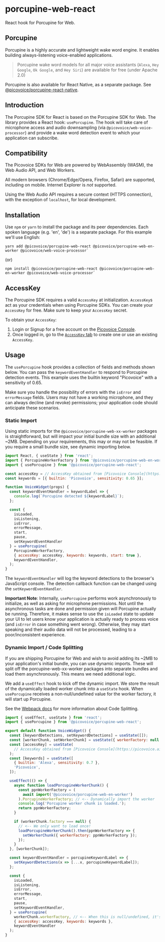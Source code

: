 # porcupine-web-react

React hook for Porcupine for Web.

## Porcupine

Porcupine is a highly accurate and lightweight wake word engine. It enables building always-listening voice-enabled
applications.

> Porcupine wake word models for all major voice assistants (`Alexa`, `Hey Google`, `Ok Google`, and `Hey Siri`) are
> available for free (under Apache 2.0)

Porcupine is also available for React Native, as a separate package. See [@picovoice/porcupine-react-native](https://www.npmjs.com/package/@picovoice/porcupine-react-native).

## Introduction

The Porcupine SDK for React is based on the Porcupine SDK for Web. The library provides a React hook: `usePorcupine`. The hook will take care of microphone access and audio downsampling (via `@picovoice/web-voice-processor`) and provide a wake word detection event to which your application can subscribe.

## Compatibility

The Picovoice SDKs for Web are powered by WebAssembly (WASM), the Web Audio API, and Web Workers.

All modern browsers (Chrome/Edge/Opera, Firefox, Safari) are supported, including on mobile. Internet Explorer is _not_ supported.

Using the Web Audio API requires a secure context (HTTPS connection), with the exception of `localhost`, for local development.

## Installation

Use `npm` or `yarn` to install the package and its peer dependencies. Each spoken language (e.g. 'en', 'de') is a separate package. For this example we'll use English:

```console
yarn add @picovoice/porcupine-web-react @picovoice/porcupine-web-en-worker @picovoice/web-voice-processor`
```

(or)

```console
npm install @picovoice/porcupine-web-react @picovoice/porcupine-web-en-worker @picovoice/web-voice-processor`
```


## AccessKey

The Porcupine SDK requires a valid `AccessKey` at initialization. `AccessKey`s act as your credentials when using Porcupine SDKs.
You can create your `AccessKey` for free. Make sure to keep your `AccessKey` secret.

To obtain your `AccessKey`:
1. Login or Signup for a free account on the [Picovoice Console](https://picovoice.ai/console/).
2. Once logged in, go to the [`AccessKey` tab](https://console.picovoice.ai/access_key) to create one or use an existing `AccessKey`.

## Usage

The `usePorcupine` hook provides a collection of fields and methods shown below. You can pass the `keywordEventHandler` to respond to Porcupine detection events. This example uses the builtin keyword "Picovoice" with a sensitivity of 0.65.

Make sure you handle the possibility of errors with the `isError` and `errorMessage` fields. Users may not have a working microphone, and they can always decline (and revoke) permissions; your application code should anticipate these scenarios.


### Static Import

Using static imports for the `@picovoice/porcupine-web-xx-worker` packages is straightforward, but will impact your initial bundle size with an additional ~2MB. Depending on your requirements, this may or may not be feasible. If you require a small bundle size, see dynamic importing below.

```javascript
import React, { useState } from 'react';
import { PorcupineWorkerFactory } from '@picovoice/porcupine-web-en-worker';
import { usePorcupine } from '@picovoice/porcupine-web-react';

const accessKey = // AccessKey obtained from [Picovoice Console](https://picovoice.ai/console/)
const keywords = [{ builtin: 'Picovoice', sensitivity: 0.65 }];

function VoiceWidget(props) {
  const keywordEventHandler = keywordLabel => {
    console.log(`Porcupine detected ${keywordLabel}`);
  };

  const {
    isLoaded,
    isListening,
    isError,
    errorMessage,
    start,
    pause,
    setKeywordEventHandler
  } = usePorcupine(
    PorcupineWorkerFactory,
    { accessKey: accessKey, keywords: keywords, start: true },
    keywordEventHandler,
  );
}
```

The `keywordEventHandler` will log the keyword detections to the browser's JavaScript console. The detection callback function can be changed using the `setKeywordEventHandler`.

**Important Note**: Internally, `usePorcupine` performs work asynchronously to initialize, as well as asking for microphone permissions. Not until the asynchronous tasks are done and permission given will Porcupine actually be running. Therefore, it makes sense to use the `isLoaded` state to update your UI to let users know your application is actually ready to process voice (and `isError` in case something went wrong). Otherwise, they may start speaking and their audio data will not be processed, leading to a poor/inconsistent experience.

### Dynamic Import / Code Splitting

If you are shipping Porcupine for Web and wish to avoid adding its ~2MB to your application's initial bundle, you can use dynamic imports. These will split off the porcupine-web-xx-worker packages into separate bundles and load them asynchronously. This means we need additional logic.

We add a `useEffect` hook to kick off the dynamic import. We store the result of the dynamically loaded worker chunk into a `useState` hook. When `usePorcupine` receives a non-null/undefined value for the worker factory, it will start up Porcupine.

See the [Webpack docs](https://webpack.js.org/guides/code-splitting/) for more information about Code Splitting.

```javascript
import { useEffect, useState } from 'react';
import { usePorcupine } from '@picovoice/porcupine-web-react';

export default function VoiceWidget() {
  const [keywordDetections, setKeywordDetections] = useState([]);
  const [workerChunk, setWorkerChunk] = useState({ workerFactory: null });
  const [accessKey] = useState(
    // AccessKey obtained from [Picovoice Console](https://picovoice.ai/console/)
  );
  const [keywords] = useState([
    { builtin: 'Alexa', sensitivity: 0.7 },
    'Picovoice',
  ]);

  useEffect(() => {
    async function loadPorcupineWorkerChunk() {
      const ppnWorkerFactory = (
        await import('@picovoice/porcupine-web-en-worker')
      ).PorcupineWorkerFactory; // <-- Dynamically import the worker
      console.log('Porcupine worker chunk is loaded.');
      return ppnWorkerFactory;
    }

    if (workerChunk.factory === null) {
      // <-- We only want to load once!
      loadPorcupineWorkerChunk().then(ppnWorkerFactory => {
        setWorkerChunk({ workerFactory: ppnWorkerFactory });
      });
    }
  }, [workerChunk]);

  const keywordEventHandler = porcupineKeywordLabel => {
    setKeywordDetections(x => [...x, porcupineKeywordLabel]);
  };

  const {
    isLoaded,
    isListening,
    isError,
    errorMessage,
    start,
    pause,
    setKeywordEventHandler,
  } = usePorcupine(
    workerChunk.workerFactory, // <-- When this is null/undefined, it's ignored. Otherwise, usePorcupine will start.
    { accessKey: accessKey, keywords: keywords },
    keywordEventHandler
  );
}
```
